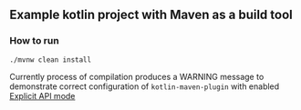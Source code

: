 ## Example kotlin project with Maven as a build tool

### How to run

`./mvnw clean install` 

Currently process of compilation produces a WARNING message to demonstrate correct configuration of `kotlin-maven-plugin` with enabled [Explicit API mode](https://kotlinlang.org/docs/reference/whatsnew14.html#explicit-api-mode-for-library-authors)